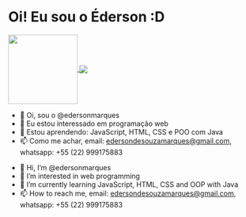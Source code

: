 <h1>Oi! Eu sou o Éderson :D</h1>

<p align="left">
    <a href="https://github.com/anuraghazra/github-readme-stats">
    <img
      align="center"
      height="140"
      src="https://github-readme-stats.vercel.app/api?username=edersonmarques&count_private=true&show_icons=true&custom_title=Github%20Status&hide=issues&theme=tokyonight"
    />
  </a>
  
  <a href="https://github.com/anuraghazra/github-readme-stats">
    <img
      align="center"
      src="https://github-readme-stats.vercel.app/api/top-langs/?username=edersonmarques&layout=compact&theme=tokyonight"
    />
  </a>

</p>

<!--hmmmmmmmmmmm-->



- 👋 Oi, sou o @edersonmarques
- 👀 Eu estou interessado em programação web
- 🌱 Estou aprendendo: JavaScript, HTML, CSS e POO com Java
- 📫 Como me achar, email: edersondesouzamarques@gmail.com, whatsapp: +55 (22) 999175883

<!---
edersonmarques/edersonmarques is a ✨ special ✨ repository because its `README.md` (this file) appears on your GitHub profile.
You can click the Preview link to take a look at your changes.
--->


- 👋 Hi, I’m @edersonmarques
- 👀 I’m interested in web programming
- 🌱 I’m currently learning JavaScript, HTML, CSS and OOP with Java
- 📫 How to reach me, email: edersondesouzamarques@gmail.com, whatsapp: +55 (22) 999175883





<!---
edersonmarques/edersonmarques is a ✨ special ✨ repository because its `README.md` (this file) appears on your GitHub profile.
You can click the Preview link to take a look at your changes.
--->

